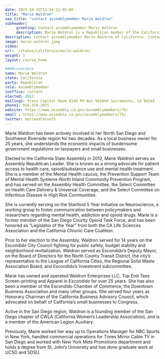 ```yaml
---
date: 2023-10-22T11:54:12-05:00
title: "Marie Waldron"
seo_title: "contact assemblymember Marie Waldron"
subheader:
     greeting: Contact assemblymember Marie Waldron
     description: Marie Waldron is a Republican member of the California State Assembly, representing District 75. This district includes portions of inland central and eastern San Diego County, covering areas such as Ramona, Poway, Santee, and Alpine.
description: Contact assemblymember Marie Waldron of California. Contact information for Marie Waldron includes email address, phone number, and mailing address.
image: marie-waldron.jpeg
video:
url:  /states/california/marie-waldron/
weight: 1
layout: course_home

####candidate
name: Marie Waldron
state: California
party: Republican
role: Assemblymember
inoffice: current
elected: 2012
mailing1: State Capitol Room 6140 PO Box 942849 Sacramento, CA 94249
phone1: 916-319-2075
website: https://www.assembly.ca.gov/assemblymembers/75/
email : https://www.assembly.ca.gov/assemblymembers/75/
twitter: mariewaldron75
---
```


Marie Waldron has been actively involved in her North San Diego and Southwest Riverside region for two decades. As a local business owner for 25 years, she understands the economic impacts of burdensome government regulations on taxpayers and small businesses.

Elected to the California State Assembly in 2012, Marie Waldron serves as Assembly Republican Leader. She is known as a strong advocate for patient access to health care, opioid/substance use and mental health treatment. She is a member of the Mental Health caucus, the Prevention Support Team of Mental Health Systems-North Inland Community Prevention Program, and has served on the Assembly Health Committee, the Select Committee on Health Care Delivery & Universal Coverage, and the Select Committee on Infectious Disease in High Risk Communities.

She is currently serving on the Stanford 5 Year Initiative on Neuroscience, a working group to foster communication between policymakers and researchers regarding mental health, addiction and opioid drugs. Marie is a former member of the San Diego County Opioid Task Force, and has been honored as "Legislator of the Year" from both the CA Life Sciences Association and the California Chronic Care Coalition.

Prior to her election to the Assembly, Waldron served for 14 years on the Escondido City Council fighting for public safety, budget stability and neighborhood revitalization. Waldron served as Escondido’s Deputy Mayor, on the Board of Directors for the North County Transit District, the city’s representative to the League of California Cities, the Regional Solid Waste Association Board, and Escondido’s Investment subcommittee.

Marie has owned and operated Waldron Enterprises LLC, Top End Tees Screen-printing and Apparel in Escondido for over 25 years. She has also been a member of the Escondido Chamber of Commerce, the Downtown Business Association and many other groups. She served four years as Honorary Chairman of the California Business Advisory Council, which advocated on behalf of California’s small businesses to Congress.

Active in the San Diego region, Waldron is a founding member of the San Diego chapter of CWLA (California Women’s Leadership Association), and is a member of the American Legion Auxiliary.

Previously, Marie worked her way up to Operations Manager for NBC Sports in New York, handled commercial operations for Times Mirror Cable TV in San Diego and worked with New York Mets Promotions department and holds a degree from St. John’s University and has done graduate work at UCSD and SDSU.
